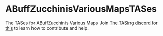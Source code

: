 # ABuffZucchinisVariousMapsTASes
The TASes for ABuffZucchinis Various Maps
Join [The TASing discord for this](https://discord.gg/8gPB5ZRWb7) to learn how to contribute and help.
